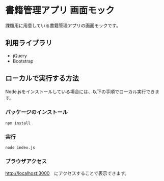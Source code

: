 # 書籍管理アプリ 画面モック

課題用に用意している書籍管理アプリの画面モックです。

## 利用ライブラリ

- jQuery
- Bootstrap

## ローカルで実行する方法

Node.jsをインストールしている場合には、以下の手順でローカル実行できます。

### パッケージのインストール

```shell
npm install
```

### 実行

```shell
node index.js
```

### ブラウザアクセス

[http://localhost:3000](http://localhost:3000/login.html)　にアクセスすることで表示できます。